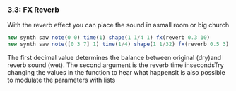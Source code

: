 
### 3.3: FX Reverb

With the reverb effect you can place the sound in asmall room or big church

```js
new synth saw note(0 0) time(1) shape(1 1/4 1) fx(reverb 0.3 10)
new synth saw note([0 3 7] 1) time(1/4) shape(1 1/32) fx(reverb 0.5 3)

```
The first decimal value determines the balance between original (dry)and reverb sound (wet). The second argument is the reverb time insecondsTry changing the values in the function to hear what happensIt is also possible to modulate the parameters with lists
